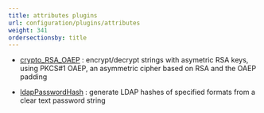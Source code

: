 ```yaml
---
title: attributes plugins
url: configuration/plugins/attributes
weight: 341
ordersectionsby: title
---
```


- [crypto_RSA_OAEP](crypto_RSA_OAEP) : encrypt/decrypt strings with asymetric RSA keys, using PKCS#1 OAEP, an asymmetric cipher based on RSA and the OAEP padding

- [ldapPasswordHash](ldapPasswordHash) : generate LDAP hashes of specified formats from a clear text password string
